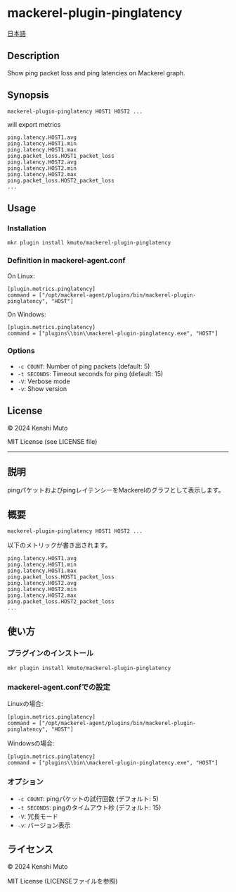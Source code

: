 # mackerel-plugin-pinglatency

[日本語](#説明)

## Description
Show ping packet loss and ping latencies on Mackerel graph.

## Synopsis
```
mackerel-plugin-pinglatency HOST1 HOST2 ...
```

will export metrics

```
ping.latency.HOST1.avg
ping.latency.HOST1.min
ping.latency.HOST1.max
ping.packet_loss.HOST1_packet_loss
ping.latency.HOST2.avg
ping.latency.HOST2.min
ping.latency.HOST2.max
ping.packet_loss.HOST2_packet_loss
...
```

## Usage
### Installation
```
mkr plugin install kmuto/mackerel-plugin-pinglatency
```

### Definition in mackerel-agent.conf
On Linux:
```
[plugin.metrics.pinglatency]
command = ["/opt/mackerel-agent/plugins/bin/mackerel-plugin-pinglatency", "HOST"]
```

On Windows:
```
[plugin.metrics.pinglatency]
command = ["plugins\\bin\\mackerel-plugin-pinglatency.exe", "HOST"]
```

### Options
- `-c COUNT`: Number of ping packets (default: 5)
- `-t SECONDS`: Timeout seconds for ping (default: 15)
- `-V`: Verbose mode
- `-v`: Show version

## License
© 2024 Kenshi Muto

MIT License (see LICENSE file)

---

## 説明
pingパケットおよびpingレイテンシーをMackerelのグラフとして表示します。

## 概要
```
mackerel-plugin-pinglatency HOST1 HOST2 ...
```

以下のメトリックが書き出されます。

```
ping.latency.HOST1.avg
ping.latency.HOST1.min
ping.latency.HOST1.max
ping.packet_loss.HOST1_packet_loss
ping.latency.HOST2.avg
ping.latency.HOST2.min
ping.latency.HOST2.max
ping.packet_loss.HOST2_packet_loss
...
```

## 使い方
### プラグインのインストール
```
mkr plugin install kmuto/mackerel-plugin-pinglatency
```

### mackerel-agent.confでの設定
Linuxの場合:
```
[plugin.metrics.pinglatency]
command = ["/opt/mackerel-agent/plugins/bin/mackerel-plugin-pinglatency", "HOST"]
```

Windowsの場合:
```
[plugin.metrics.pinglatency]
command = ["plugins\\bin\\mackerel-plugin-pinglatency.exe", "HOST"]
```

### オプション
- `-c COUNT`: pingパケットの試行回数 (デフォルト: 5)
- `-t SECONDS`: pingのタイムアウト秒 (デフォルト: 15)
- `-V`: 冗長モード
- `-v`: バージョン表示

## ライセンス
© 2024 Kenshi Muto

MIT License (LICENSEファイルを参照)
